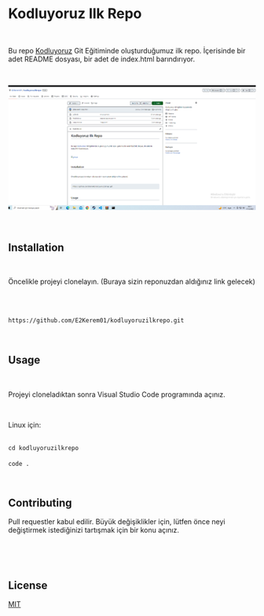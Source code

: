 
# Kodluyoruz Ilk Repo

​

Bu repo [Kodluyoruz](https://www.kodluyoruz.org) Git Eğitiminde oluşturduğumuz ilk repo. İçerisinde bir adet README dosyası, bir adet de index.html barındırıyor.

​

![github](figures/github.PNG)

​

## Installation

​

Öncelikle projeyi clonelayın. (Buraya sizin reponuzdan aldığınız link gelecek)

​

```bash

https://github.com/E2Kerem01/kodluyoruzilkrepo.git

```

​

## Usage

​

Projeyi cloneladıktan sonra Visual Studio Code programında açınız.

​

Linux için:

```linux

cd kodluyoruzilkrepo

code .

```

​

## Contributing

Pull requestler kabul edilir. Büyük değişiklikler için, lütfen önce neyi değiştirmek istediğinizi tartışmak için bir konu açınız.

​

​

## License

[MIT](https://choosealicense.com/licenses/mit/)
